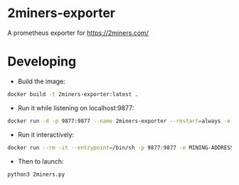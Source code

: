 # 2miners-exporter

A prometheus exporter for <https://2miners.com/>


# Developing

- Build the image:

```sh
docker build -t 2miners-exporter:latest .
```

- Run it while listening on localhost:9877:

```sh
docker run -d -p 9877:9877 --name 2miners-exporter --restart=always -e MINING-ADDRESS='xxxxxxxxxxxxxxxxxxxxxxxxxxxxxxxxxxx' 2miners-exporter:latest
```

- Run it interactively:

```sh
docker run --rm -it --entrypoint=/bin/sh -p 9877:9877 -e MINING-ADDRESS='xxxxxxxxxxxxxxxxxxxxxxxxxxxxxxxxxxx' -v ${PWD}:/opt/2miners-exporter 2miners-exporter:latest
```

- Then to launch:

```sh
python3 2miners.py
```
